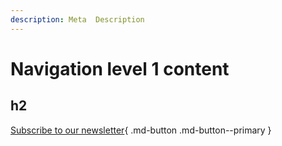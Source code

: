 ```yaml
---
description: Meta  Description
---
```


# Navigation level 1 content

## h2

[Subscribe to our newsletter](#){ .md-button .md-button--primary }